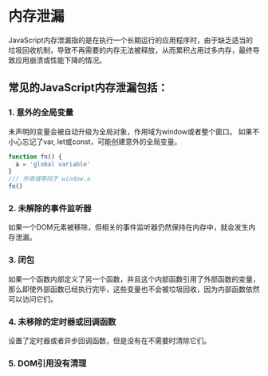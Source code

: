 # 内存泄漏

JavaScript内存泄漏指的是在执行一个长期运行的应用程序时，由于缺乏适当的垃圾回收机制，导致不再需要的内存无法被释放，从而累积占用过多内存，最终导致应用崩溃或性能下降的情况。

## 常见的JavaScript内存泄漏包括：
### 1. 意外的全局变量

未声明的变量会被自动升级为全局对象，作用域为window或者整个窗口。
如果不小心忘记了var, let或const，可能创建意外的全局变量。

``` js
function fn() {
  a = 'global variable'
}
/// 作用域等同于 window.a
fn()
```

### 2. 未解除的事件监听器

如果一个DOM元素被移除，但相关的事件监听器仍然保持在内存中，就会发生内存泄漏。

### 3. 闭包
如果一个函数内部定义了另一个函数，并且这个内部函数引用了外部函数的变量，那么即使外部函数已经执行完毕，这些变量也不会被垃圾回收，因为内部函数依然可以访问它们。

### 4. 未移除的定时器或回调函数
设置了定时器或者异步回调函数，但是没有在不需要时清除它们。

### 5. DOM引用没有清理